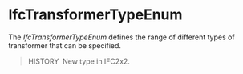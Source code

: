 # IfcTransformerTypeEnum

The _IfcTransformerTypeEnum_ defines the range of different types of transformer that can be specified.

> HISTORY&nbsp; New type in IFC2x2.
